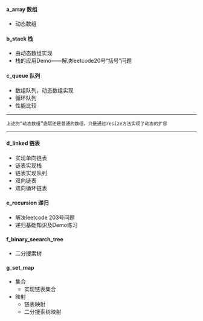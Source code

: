 #### a_array   数组
- 动态数组

#### b_stack    栈
- 由动态数组实现
- 栈的应用Demo——解决leetcode20号“括号”问题

#### c_queue    队列
- 数组队列，动态数组实现
- 循环队列
- 性能比较

---  
    上述的“动态数组”底层还是普通的数组，只是通过resize方法实现了动态的扩容
---
   
#### d_linked   链表
- 实现单向链表
- 链表实现栈
- 链表实现队列
- 双向链表
- 双向循环链表

#### e_recursion    递归
- 解决leetcode 203号问题
- 递归基础知识及Demo练习

#### f_binary_seearch_tree
- 二分搜索树

#### g_set_map
- 集合
    - 实现链表集合
- 映射
    - 链表映射
    - 二分搜索树映射
